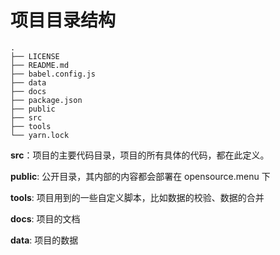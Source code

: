# 项目目录结构

```
.
├── LICENSE
├── README.md
├── babel.config.js
├── data
├── docs
├── package.json
├── public
├── src
├── tools
└── yarn.lock
```



**src**：项目的主要代码目录，项目的所有具体的代码，都在此定义。

**public**: 公开目录，其内部的内容都会部署在 opensource.menu 下

**tools**: 项目用到的一些自定义脚本，比如数据的校验、数据的合并

**docs**: 项目的文档

**data**: 项目的数据
